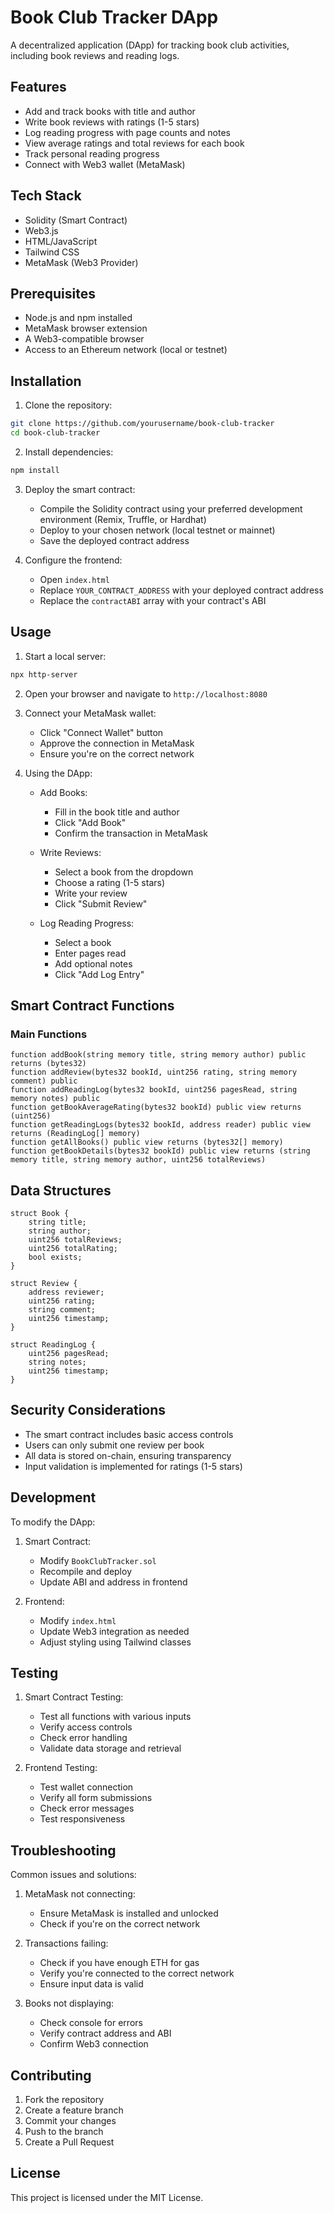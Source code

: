 # Book Club Tracker DApp

A decentralized application (DApp) for tracking book club activities, including book reviews and reading logs.

## Features

- Add and track books with title and author
- Write book reviews with ratings (1-5 stars)
- Log reading progress with page counts and notes
- View average ratings and total reviews for each book
- Track personal reading progress
- Connect with Web3 wallet (MetaMask)

## Tech Stack

- Solidity (Smart Contract)
- Web3.js
- HTML/JavaScript
- Tailwind CSS
- MetaMask (Web3 Provider)

## Prerequisites

- Node.js and npm installed
- MetaMask browser extension
- A Web3-compatible browser
- Access to an Ethereum network (local or testnet)

## Installation

1. Clone the repository:
```bash
git clone https://github.com/yourusername/book-club-tracker
cd book-club-tracker
```

2. Install dependencies:
```bash
npm install
```

3. Deploy the smart contract:
   - Compile the Solidity contract using your preferred development environment (Remix, Truffle, or Hardhat)
   - Deploy to your chosen network (local testnet or mainnet)
   - Save the deployed contract address

4. Configure the frontend:
   - Open `index.html`
   - Replace `YOUR_CONTRACT_ADDRESS` with your deployed contract address
   - Replace the `contractABI` array with your contract's ABI

## Usage

1. Start a local server:
```bash
npx http-server
```

2. Open your browser and navigate to `http://localhost:8080`

3. Connect your MetaMask wallet:
   - Click "Connect Wallet" button
   - Approve the connection in MetaMask
   - Ensure you're on the correct network

4. Using the DApp:
   - Add Books:
     - Fill in the book title and author
     - Click "Add Book"
     - Confirm the transaction in MetaMask
   
   - Write Reviews:
     - Select a book from the dropdown
     - Choose a rating (1-5 stars)
     - Write your review
     - Click "Submit Review"
   
   - Log Reading Progress:
     - Select a book
     - Enter pages read
     - Add optional notes
     - Click "Add Log Entry"

## Smart Contract Functions

### Main Functions

```solidity
function addBook(string memory title, string memory author) public returns (bytes32)
function addReview(bytes32 bookId, uint256 rating, string memory comment) public
function addReadingLog(bytes32 bookId, uint256 pagesRead, string memory notes) public
function getBookAverageRating(bytes32 bookId) public view returns (uint256)
function getReadingLogs(bytes32 bookId, address reader) public view returns (ReadingLog[] memory)
function getAllBooks() public view returns (bytes32[] memory)
function getBookDetails(bytes32 bookId) public view returns (string memory title, string memory author, uint256 totalReviews)
```

## Data Structures

```solidity
struct Book {
    string title;
    string author;
    uint256 totalReviews;
    uint256 totalRating;
    bool exists;
}

struct Review {
    address reviewer;
    uint256 rating;
    string comment;
    uint256 timestamp;
}

struct ReadingLog {
    uint256 pagesRead;
    string notes;
    uint256 timestamp;
}
```

## Security Considerations

- The smart contract includes basic access controls
- Users can only submit one review per book
- All data is stored on-chain, ensuring transparency
- Input validation is implemented for ratings (1-5 stars)

## Development

To modify the DApp:

1. Smart Contract:
   - Modify `BookClubTracker.sol`
   - Recompile and deploy
   - Update ABI and address in frontend

2. Frontend:
   - Modify `index.html`
   - Update Web3 integration as needed
   - Adjust styling using Tailwind classes

## Testing

1. Smart Contract Testing:
   - Test all functions with various inputs
   - Verify access controls
   - Check error handling
   - Validate data storage and retrieval

2. Frontend Testing:
   - Test wallet connection
   - Verify all form submissions
   - Check error messages
   - Test responsiveness

## Troubleshooting

Common issues and solutions:

1. MetaMask not connecting:
   - Ensure MetaMask is installed and unlocked
   - Check if you're on the correct network

2. Transactions failing:
   - Check if you have enough ETH for gas
   - Verify you're connected to the correct network
   - Ensure input data is valid

3. Books not displaying:
   - Check console for errors
   - Verify contract address and ABI
   - Confirm Web3 connection

## Contributing

1. Fork the repository
2. Create a feature branch
3. Commit your changes
4. Push to the branch
5. Create a Pull Request

## License

This project is licensed under the MIT License.